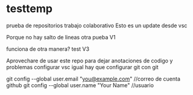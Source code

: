 # testtemp
prueba de repositorios trabajo colaborativo
Esto es un update desde vsc

Porque no hay salto de lineas
otra pueba V1


funciona de otra manera?
test V3

Aprovechare de usar este repo para dejar anotaciones de codigo y problemas
configurar vsc igual hay que configurar git con git

 
  git config --global user.email "you@example.com" //correo de cuenta github
  git config --global user.name "Your Name"        //usuario
